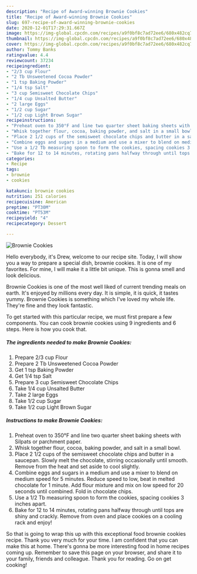 ```yaml
---
description: "Recipe of Award-winning Brownie Cookies"
title: "Recipe of Award-winning Brownie Cookies"
slug: 697-recipe-of-award-winning-brownie-cookies
date: 2020-12-01T17:29:31.667Z
image: https://img-global.cpcdn.com/recipes/a9f0bf8c7ad72ee6/680x482cq70/brownie-cookies-recipe-main-photo.jpg
thumbnail: https://img-global.cpcdn.com/recipes/a9f0bf8c7ad72ee6/680x482cq70/brownie-cookies-recipe-main-photo.jpg
cover: https://img-global.cpcdn.com/recipes/a9f0bf8c7ad72ee6/680x482cq70/brownie-cookies-recipe-main-photo.jpg
author: Tommy Banks
ratingvalue: 4.4
reviewcount: 37234
recipeingredient:
- "2/3 cup Flour"
- "2 Tb Unsweetened Cocoa Powder"
- "1 tsp Baking Powder"
- "1/4 tsp Salt"
- "3 cup Semisweet Chocolate Chips"
- "1/4 cup Unsalted Butter"
- "2 large Eggs"
- "1/2 cup Sugar"
- "1/2 cup Light Brown Sugar"
recipeinstructions:
- "Preheat oven to 350°F and line two quarter sheet baking sheets with Silpats or parchment paper."
- "Whisk together flour, cocoa, baking powder, and salt in a small bowl."
- "Place 2 1/2 cups of the semisweet chocolate chips and butter in a saucepan. Slowly melt the chocolate, stirring occasionally until smooth. Remove from the heat and set aside to cool slightly."
- "Combine eggs and sugars in a medium and use a mixer to blend on medium speed for 5 minutes. Reduce speed to low, beat in melted chocolate for 1 minute. Add flour mixture and mix on low speed for 20 seconds until combined. Fold in chocolate chips."
- "Use a 1/2 Tb measuring spoon to form the cookies, spacing cookies 3 inches apart."
- "Bake for 12 to 14 minutes, rotating pans halfway through until tops are shiny and crackly. Remove from oven and place cookies on a cooling rack and enjoy!"
categories:
- Recipe
tags:
- brownie
- cookies

katakunci: brownie cookies 
nutrition: 251 calories
recipecuisine: American
preptime: "PT30M"
cooktime: "PT53M"
recipeyield: "4"
recipecategory: Dessert

---
```



![Brownie Cookies](https://img-global.cpcdn.com/recipes/a9f0bf8c7ad72ee6/680x482cq70/brownie-cookies-recipe-main-photo.jpg)

Hello everybody, it's Drew, welcome to our recipe site. Today, I will show you a way to prepare a special dish, brownie cookies. It is one of my favorites. For mine, I will make it a little bit unique. This is gonna smell and look delicious.

Brownie Cookies is one of the most well liked of current trending meals on earth. It's enjoyed by millions every day. It is simple, it is quick, it tastes yummy. Brownie Cookies is something which I've loved my whole life. They're fine and they look fantastic.




To get started with this particular recipe, we must first prepare a few components. You can cook brownie cookies using 9 ingredients and 6 steps. Here is how you cook that.

<!--inarticleads1-->

##### The ingredients needed to make Brownie Cookies:

1. Prepare 2/3 cup Flour
1. Prepare 2 Tb Unsweetened Cocoa Powder
1. Get 1 tsp Baking Powder
1. Get 1/4 tsp Salt
1. Prepare 3 cup Semisweet Chocolate Chips
1. Take 1/4 cup Unsalted Butter
1. Take 2 large Eggs
1. Take 1/2 cup Sugar
1. Take 1/2 cup Light Brown Sugar




<!--inarticleads2-->

##### Instructions to make Brownie Cookies:

1. Preheat oven to 350°F and line two quarter sheet baking sheets with Silpats or parchment paper.
1. Whisk together flour, cocoa, baking powder, and salt in a small bowl.
1. Place 2 1/2 cups of the semisweet chocolate chips and butter in a saucepan. Slowly melt the chocolate, stirring occasionally until smooth. Remove from the heat and set aside to cool slightly.
1. Combine eggs and sugars in a medium and use a mixer to blend on medium speed for 5 minutes. Reduce speed to low, beat in melted chocolate for 1 minute. Add flour mixture and mix on low speed for 20 seconds until combined. Fold in chocolate chips.
1. Use a 1/2 Tb measuring spoon to form the cookies, spacing cookies 3 inches apart.
1. Bake for 12 to 14 minutes, rotating pans halfway through until tops are shiny and crackly. Remove from oven and place cookies on a cooling rack and enjoy!




So that is going to wrap this up with this exceptional food brownie cookies recipe. Thank you very much for your time. I am confident that you can make this at home. There's gonna be more interesting food in home recipes coming up. Remember to save this page on your browser, and share it to your family, friends and colleague. Thank you for reading. Go on get cooking!
